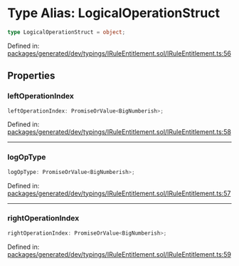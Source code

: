 # Type Alias: LogicalOperationStruct

```ts
type LogicalOperationStruct = object;
```

Defined in: [packages/generated/dev/typings/IRuleEntitlement.sol/IRuleEntitlement.ts:56](https://github.com/towns-protocol/towns/blob/0db1fd0ac7258e8db8cedfb6183e8eade8284fa1/packages/generated/dev/typings/IRuleEntitlement.sol/IRuleEntitlement.ts#L56)

## Properties

### leftOperationIndex

```ts
leftOperationIndex: PromiseOrValue<BigNumberish>;
```

Defined in: [packages/generated/dev/typings/IRuleEntitlement.sol/IRuleEntitlement.ts:58](https://github.com/towns-protocol/towns/blob/0db1fd0ac7258e8db8cedfb6183e8eade8284fa1/packages/generated/dev/typings/IRuleEntitlement.sol/IRuleEntitlement.ts#L58)

***

### logOpType

```ts
logOpType: PromiseOrValue<BigNumberish>;
```

Defined in: [packages/generated/dev/typings/IRuleEntitlement.sol/IRuleEntitlement.ts:57](https://github.com/towns-protocol/towns/blob/0db1fd0ac7258e8db8cedfb6183e8eade8284fa1/packages/generated/dev/typings/IRuleEntitlement.sol/IRuleEntitlement.ts#L57)

***

### rightOperationIndex

```ts
rightOperationIndex: PromiseOrValue<BigNumberish>;
```

Defined in: [packages/generated/dev/typings/IRuleEntitlement.sol/IRuleEntitlement.ts:59](https://github.com/towns-protocol/towns/blob/0db1fd0ac7258e8db8cedfb6183e8eade8284fa1/packages/generated/dev/typings/IRuleEntitlement.sol/IRuleEntitlement.ts#L59)
